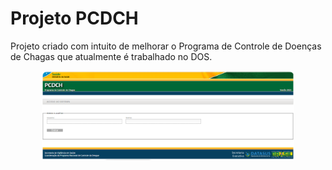 # Projeto PCDCH
Projeto criado com intuito de melhorar o Programa de Controle de Doenças de Chagas que atualmente é trabalhado no DOS.

<p align="center">
  <img alt="dev.finances" src="imagens/pcdch.png" width="80%">
</p>